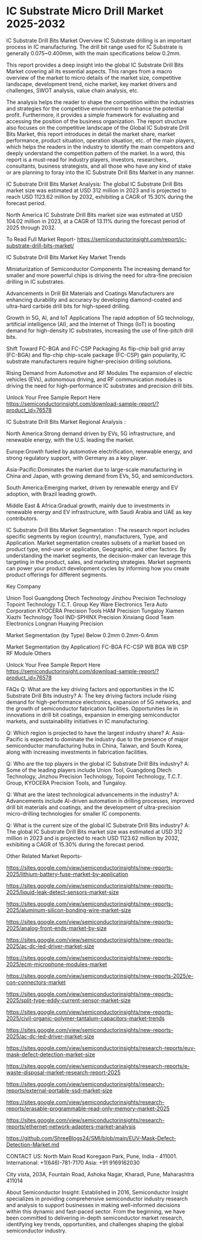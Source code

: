 <h1>IC Substrate Micro Drill Market 2025-2032</h1>
IC Substrate Drill Bits Market Overview
IC Substrate drilling is an important process in IC manufacturing. The drill bit range used for IC Substrate is generally 0.075~0.400mm, with the main specifications below 0.2mm.

This report provides a deep insight into the global IC Substrate Drill Bits Market covering all its essential aspects. This ranges from a macro overview of the market to micro details of the market size, competitive landscape, development trend, niche market, key market drivers and challenges, SWOT analysis, value chain analysis, etc.

The analysis helps the reader to shape the competition within the industries and strategies for the competitive environment to enhance the potential profit. Furthermore, it provides a simple framework for evaluating and accessing the position of the business organization. The report structure also focuses on the competitive landscape of the Global IC Substrate Drill Bits Market, this report introduces in detail the market share, market performance, product situation, operation situation, etc. of the main players, which helps the readers in the industry to identify the main competitors and deeply understand the competition pattern of the market.
In a word, this report is a must-read for industry players, investors, researchers, consultants, business strategists, and all those who have any kind of stake or are planning to foray into the IC Substrate Drill Bits Market in any manner.

IC Substrate Drill Bits Market Analysis:
The global IC Substrate Drill Bits market size was estimated at USD 312 million in 2023 and is projected to reach USD 1123.62 million by 2032, exhibiting a CAGR of 15.30% during the forecast period.

North America IC Substrate Drill Bits market size was estimated at USD 104.02 million in 2023, at a CAGR of 13.11% during the forecast period of 2025 through 2032.

To Read Full Market Report-
https://semiconductorinsight.com/report/ic-substrate-drill-bits-market/

IC Substrate Drill Bits Market Key Market Trends

Miniaturization of Semiconductor Components
The increasing demand for smaller and more powerful chips is driving the need for ultra-fine precision drilling in IC substrates.

Advancements in Drill Bit Materials and Coatings
Manufacturers are enhancing durability and accuracy by developing diamond-coated and ultra-hard carbide drill bits for high-speed drilling.

Growth in 5G, AI, and IoT Applications
The rapid adoption of 5G technology, artificial intelligence (AI), and the Internet of Things (IoT) is boosting demand for high-density IC substrates, increasing the use of fine-pitch drill bits.

Shift Toward FC-BGA and FC-CSP Packaging
As flip-chip ball grid array (FC-BGA) and flip-chip chip-scale package (FC-CSP) gain popularity, IC substrate manufacturers require higher-precision drilling solutions.

Rising Demand from Automotive and RF Modules
The expansion of electric vehicles (EVs), autonomous driving, and RF communication modules is driving the need for high-performance IC substrates and precision drill bits.

Unlock Your Free Sample Report Here
https://semiconductorinsight.com/download-sample-report/?product_id=76578

IC Substrate Drill Bits Market Regional Analysis :

North America:Strong demand driven by EVs, 5G infrastructure, and renewable energy, with the U.S. leading the market.

Europe:Growth fueled by automotive electrification, renewable energy, and strong regulatory support, with Germany as a key player.

Asia-Pacific:Dominates the market due to large-scale manufacturing in China and Japan, with growing demand from EVs, 5G, and semiconductors.

South America:Emerging market, driven by renewable energy and EV adoption, with Brazil leading growth.

Middle East & Africa:Gradual growth, mainly due to investments in renewable energy and EV infrastructure, with Saudi Arabia and UAE as key contributors.

IC Substrate Drill Bits Market Segmentation :
The research report includes specific segments by region (country), manufacturers, Type, and Application. Market segmentation creates subsets of a market based on product type, end-user or application, Geographic, and other factors. By understanding the market segments, the decision-maker can leverage this targeting in the product, sales, and marketing strategies. Market segments can power your product development cycles by informing how you create product offerings for different segments.

Key Company

Union Tool
Guangdong Dtech Technology
Jinzhou Precision Technology
Topoint Technology
T.C.T. Group
Key Ware Electronics
Tera Auto Corporation
KYOCERA Precision Tools
HAM Precision
Tungaloy
Xiamen Xiazhi Technology Tool
IND-SPHINX Precision
Xinxiang Good Team Electronics
Longnan Huaying Precision

Market Segmentation (by Type)
Below 0.2mm
0.2mm-0.4mm

Market Segmentation (by Application)
FC-BGA
FC-CSP
WB BGA
WB CSP
RF Module
Others

Unlock Your Free Sample Report Here
https://semiconductorinsight.com/download-sample-report/?product_id=76578

FAQs
Q: What are the key driving factors and opportunities in the IC Substrate Drill Bits industry?
A: The key driving factors include rising demand for high-performance electronics, expansion of 5G networks, and the growth of semiconductor fabrication facilities. Opportunities lie in innovations in drill bit coatings, expansion in emerging semiconductor markets, and sustainability initiatives in IC manufacturing.

Q: Which region is projected to have the largest industry share?
A: Asia-Pacific is expected to dominate the industry due to the presence of major semiconductor manufacturing hubs in China, Taiwan, and South Korea, along with increasing investments in fabrication facilities.

Q: Who are the top players in the global IC Substrate Drill Bits industry?
A: Some of the leading players include Union Tool, Guangdong Dtech Technology, Jinzhou Precision Technology, Topoint Technology, T.C.T. Group, KYOCERA Precision Tools, and Tungaloy.

Q: What are the latest technological advancements in the industry?
A: Advancements include AI-driven automation in drilling processes, improved drill bit materials and coatings, and the development of ultra-precision micro-drilling technologies for smaller IC components.

Q: What is the current size of the global IC Substrate Drill Bits industry?
A: The global IC Substrate Drill Bits market size was estimated at USD 312 million in 2023 and is projected to reach USD 1123.62 million by 2032, exhibiting a CAGR of 15.30% during the forecast period.

Other Related Market Reports-

https://sites.google.com/view/semiconductorinsights/new-reports-2025/lithium-battery-fuse-market-by-application

https://sites.google.com/view/semiconductorinsights/new-reports-2025/liquid-leak-detect-sensors-market-size

https://sites.google.com/view/semiconductorinsights/new-reports-2025/aluminum-silicon-bonding-wire-market-size

https://sites.google.com/view/semiconductorinsights/new-reports-2025/analog-front-ends-market-by-size

https://sites.google.com/view/semiconductorinsights/new-reports-2025/ac-dc-led-driver-market-size

https://sites.google.com/view/semiconductorinsights/new-reports-2025/ecm-microphone-modules-market

https://sites.google.com/view/semiconductorinsights/new-reports-2025/e-con-connectors-market

https://sites.google.com/view/semiconductorinsights/new-reports-2025/split-type-eddy-current-sensor-market-size

https://sites.google.com/view/semiconductorinsights/new-reports-2025/civil-organic-polymer-tantalum-capacitors-market-trends

https://sites.google.com/view/semiconductorinsights/new-reports-2025/ac-dc-led-driver-market-size

https://sites.google.com/view/semiconductorinsights/research-reports/euv-mask-defect-detection-market-size

https://sites.google.com/view/semiconductorinsights/research-reports/e-waste-disposal-market-research-report-2025

https://sites.google.com/view/semiconductorinsights/research-reports/external-portable-ssd-market-size

https://sites.google.com/view/semiconductorinsights/research-reports/erasable-programmable-read-only-memory-market-2025

https://sites.google.com/view/semiconductorinsights/research-reports/ethernet-network-adapters-market-analysis

https://github.com/ShreeBlogs24/SMI/blob/main/EUV-Mask-Defect-Detection-Market.md

CONTACT US:
North Main Road Koregaon Park, Pune, India - 411001.
International: +1(646)-781-7170
Asia: +91 9169162030

City vista, 203A, Fountain Road, Ashoka Nagar, Kharadi, Pune, Maharashtra 411014

About Semiconductor Insight:
Established in 2016, Semiconductor Insight specializes in providing comprehensive semiconductor industry research and analysis to support businesses in making well-informed decisions within this dynamic and fast-paced sector. From the beginning, we have been committed to delivering in-depth semiconductor market research, identifying key trends, opportunities, and challenges shaping the global semiconductor industry.
